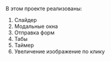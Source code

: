 В этом проекте реализованы:

1. Слайдер
2. Модальные окна
3. Отправка форм
4. Табы
5. Таймер
6. Увеличение изображение по клику
